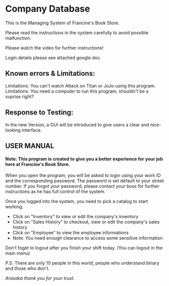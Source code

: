 # Company Database

This is the Managing System of Francine's Book Store.

Please read the instructions in the system carefully to avoid possible malfunction.

Please watch the video for further instructions!

Login details please see attached google doc.

## Known errors & Limitations:
Limitations: You can't watch Attack on Titan or JoJo using this program.
Limitations: You need a computer to run this program, shouldn't be a suprise right?


## Response to Testing:
In the new Version, a GUI will be introduced to give users a clear and nice-looking interface.


## USER MANUAL
#### Note: This program is created to give you a better experience for your job here at Francine's Book Store.

When you open the program, you will be asked to login using your work ID and the corresponding password. The password is set default to your street number.
If you forgot your password, please contact your boss for further instructions as he has full control of the system.

Once you logged into the system, you need to pick a catalog to start working.
 - Click on "Inventory" to view or edit the company's inventory
 - Click on "Sales History" to checkout, view or edit the company's sales history
 - Click on "Employee" to view the employee informations
 - Note: You need enough clearance to access some sensitive information

Don't foget to logout after you finish your shift today. (You can logout in the main menu)



P.S. There are only 10 people in this world, people who understand binary and those who don't.


*Arasaka thank you for your trust.*